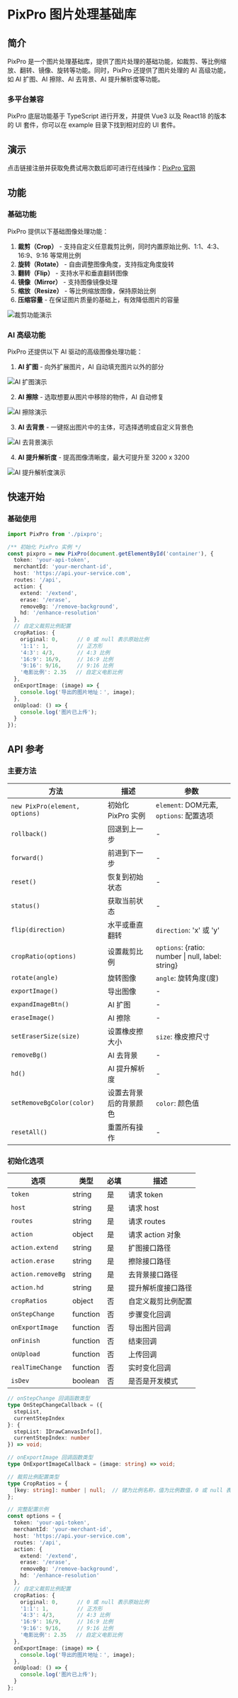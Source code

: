 # PixPro 图片处理基础库

## 简介

PixPro 是一个图片处理基础库，提供了图片处理的基础功能，如裁剪、等比例缩放、翻转、镜像、旋转等功能。同时，PixPro 还提供了图片处理的 AI 高级功能，如 AI 扩图、AI 擦除、AI 去背景、AI 提升解析度等功能。

### 多平台兼容

PixPro 底层功能基于 TypeScript 进行开发，并提供 Vue3 以及 React18 的版本的 UI 套件，你可以在 example 目录下找到相对应的 UI 套件。

## 演示

点击链接注册并获取免费试用次数后即可进行在线操作：[PixPro 官网](https://pixpro.cc/)

## 功能

### 基础功能

PixPro 提供以下基础图像处理功能：

1. **裁剪（Crop）** - 支持自定义任意裁剪比例，同时内置原始比例、1:1、4:3、16:9、9:16 等常用比例
2. **旋转（Rotate）** - 自由调整图像角度，支持指定角度旋转
3. **翻转（Flip）** - 支持水平和垂直翻转图像
4. **镜像（Mirror）** - 支持图像镜像处理
5. **缩放（Resize）** - 等比例缩放图像，保持原始比例
6. **压缩容量** - 在保证图片质量的基础上，有效降低图片的容量

![裁剪功能演示](./docs/1-裁切.gif)

### AI 高级功能

PixPro 还提供以下 AI 驱动的高级图像处理功能：

1. **AI 扩图** - 向外扩展图片，AI 自动填充图片以外的部分

![AI 扩图演示](./docs/2-扩图.gif)

2. **AI 擦除** - 选取想要从图片中移除的物件，AI 自动修复

![AI 擦除演示](./docs/3-擦除.gif)

3. **AI 去背景** - 一键抠出图片中的主体，可选择透明或自定义背景色

![AI 去背景演示](./docs/4-移除背景.gif)

4. **AI 提升解析度** - 提高图像清晰度，最大可提升至 3200 x 3200

![AI 提升解析度演示](./docs/5-提升解析度.gif)

## 快速开始

### 基础使用

```typescript
import PixPro from './pixpro';

/** 初始化 PixPro 实例 */
const pixpro = new PixPro(document.getElementById('container'), {
  token: 'your-api-token',
  merchantId: 'your-merchant-id',
  host: 'https://api.your-service.com',
  routes: '/api',
  action: {
    extend: '/extend',
    erase: '/erase',
    removeBg: '/remove-background',
    hd: '/enhance-resolution'
  },
  // 自定义裁剪比例配置
  cropRatios: {
    original: 0,      // 0 或 null 表示原始比例
    '1:1': 1,         // 正方形
    '4:3': 4/3,       // 4:3 比例
    '16:9': 16/9,     // 16:9 比例
    '9:16': 9/16,     // 9:16 比例
    '电影比例': 2.35   // 自定义电影比例
  },
  onExportImage: (image) => {
    console.log('导出的图片地址：', image);
  },
  onUpload: () => {
    console.log('图片已上传');
  }
});
```

## API 参考

### 主要方法

| 方法 | 描述 | 参数 |
| --- | --- | --- |
| `new PixPro(element, options)` | 初始化 PixPro 实例 | `element`: DOM元素, `options`: 配置选项 |
| `rollback()` | 回退到上一步 | - |
| `forward()` | 前进到下一步 | - |
| `reset()` | 恢复到初始状态 | - |
| `status()` | 获取当前状态 | - |
| `flip(direction)` | 水平或垂直翻转 | `direction`: 'x' 或 'y' |
| `cropRatio(options)` | 设置裁剪比例 | `options`: {ratio: number \| null, label: string} |
| `rotate(angle)` | 旋转图像 | `angle`: 旋转角度(度) |
| `exportImage()` | 导出图像 | - |
| `expandImageBtn()` | AI 扩图 | - |
| `eraseImage()` | AI 擦除 | - |
| `setEraserSize(size)` | 设置橡皮擦大小 | `size`: 橡皮擦尺寸 |
| `removeBg()` | AI 去背景 | - |
| `hd()` | AI 提升解析度 | - |
| `setRemoveBgColor(color)` | 设置去背景后的背景颜色 | `color`: 颜色值 |
| `resetAll()` | 重置所有操作 | - |

### 初始化选项

| 选项 | 类型 | 必填 | 描述 |
| --- | --- | --- | --- |
| `token` | string | 是 | 请求 token |
| `host` | string | 是 | 请求 host |
| `routes` | string | 是 | 请求 routes |
| `action` | object | 是 | 请求 action 对象 |
| `action.extend` | string | 是 | 扩图接口路径 |
| `action.erase` | string | 是 | 擦除接口路径 |
| `action.removeBg` | string | 是 | 去背景接口路径 |
| `action.hd` | string | 是 | 提升解析度接口路径 |
| `cropRatios` | object | 否 | 自定义裁剪比例配置 |
| `onStepChange` | function | 否 | 步骤变化回调 |
| `onExportImage` | function | 否 | 导出图片回调 |
| `onFinish` | function | 否 | 结束回调 |
| `onUpload` | function | 否 | 上传回调 |
| `realTimeChange` | function | 否 | 实时变化回调 |
| `isDev` | boolean | 否 | 是否是开发模式 |

```typescript
// onStepChange 回调函数类型
type OnStepChangeCallback = ({ 
  stepList, 
  currentStepIndex 
}: { 
  stepList: IDrawCanvasInfo[], 
  currentStepIndex: number 
}) => void;

// onExportImage 回调函数类型
type OnExportImageCallback = (image: string) => void;

// 裁剪比例配置类型
type CropRatios = {
  [key: string]: number | null;  // 键为比例名称，值为比例数值，0 或 null 表示原始比例
};

// 完整配置示例
const options = {
  token: 'your-api-token',
  merchantId: 'your-merchant-id',
  host: 'https://api.your-service.com',
  routes: '/api',
  action: {
    extend: '/extend',
    erase: '/erase',
    removeBg: '/remove-background',
    hd: '/enhance-resolution'
  },
  // 自定义裁剪比例配置
  cropRatios: {
    original: 0,      // 0 或 null 表示原始比例
    '1:1': 1,         // 正方形
    '4:3': 4/3,       // 4:3 比例
    '16:9': 16/9,     // 16:9 比例
    '9:16': 9/16,     // 9:16 比例
    '电影比例': 2.35   // 自定义电影比例
  },
  onExportImage: (image) => {
    console.log('导出的图片地址：', image);
  },
  onUpload: () => {
    console.log('图片已上传');
  }
};
```